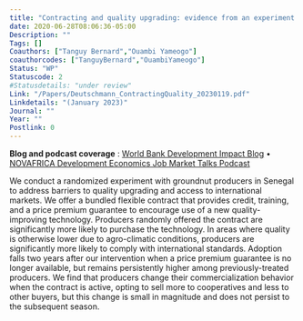 ```yaml
---
title: "Contracting and quality upgrading: evidence from an experiment in Senegal"
date: 2020-06-28T08:06:36-05:00
Description: ""
Tags: []
Coauthors: ["Tanguy Bernard","Ouambi Yameogo"]
coauthorcodes: ["TanguyBernard","OuambiYameogo"]
Status: "WP"
Statuscode: 2
#Statusdetails: "under review"
Link: "/Papers/Deutschmann_ContractingQuality_20230119.pdf"
Linkdetails: "(January 2023)"
Journal: ""
Year: ""
Postlink: 0
---
```

**Blog and podcast coverage** : [World Bank Development Impact Blog](https://blogs.worldbank.org/impactevaluations/cracking-open-new-markets-contract-helps-farmers-senegal-meet-export-quality) &#8226;  [NOVAFRICA Development Economics Job Market Talks Podcast](https://novafrica.org/novafrica-development-economics-job-market-talks/)

We conduct a randomized experiment with groundnut producers in Senegal to address barriers to quality upgrading and access to international markets. 
We offer a bundled flexible contract that provides credit, training, and a price premium guarantee to encourage use of a new quality-improving technology.
Producers randomly offered the contract are significantly more likely to purchase the technology. 
In areas where quality is otherwise lower due to agro-climatic conditions, producers are significantly more likely to comply with international standards.
Adoption falls two years after our intervention when a price premium guarantee is no longer available, but remains persistently higher among previously-treated producers.
We find that producers change their commercialization behavior when the contract is active, opting to sell more to cooperatives
and less to other buyers, but this change is small in magnitude and does not persist to the subsequent season.